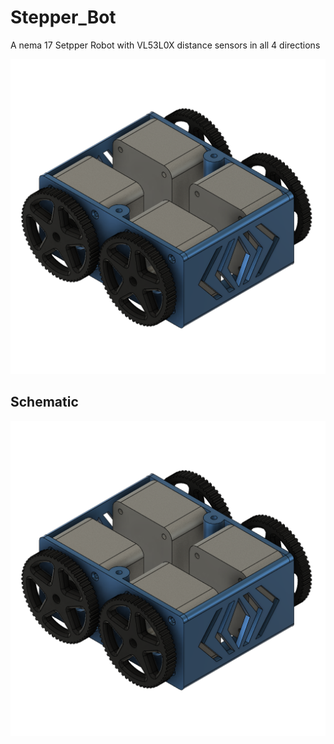 # Stepper_Bot
A nema 17 Setpper Robot with VL53L0X distance sensors in all 4 directions

<p align="center">
<img src="https://github.com/palsayantan/Stepper_Bot/blob/main/3D/Stepper%20Bot.png" width="720px" />
</p>

## Schematic

<p align="center">
<img src="https://github.com/palsayantan/Stepper_Bot/blob/main/3D/Stepper%20Bot.png" width="720px" />
</p>
